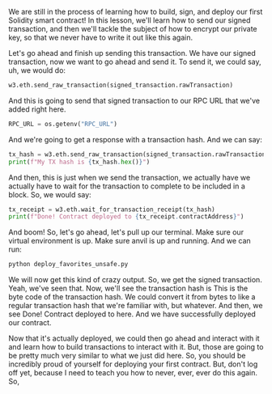 We are still in the process of learning how to build, sign, and deploy our first Solidity smart contract! In this lesson, we'll learn how to send our signed transaction, and then we'll tackle the subject of how to encrypt our private key, so that we never have to write it out like this again. 

Let's go ahead and finish up sending this transaction. We have our signed transaction, now we want to go ahead and send it. To send it, we could say, uh, we would do:

```python
w3.eth.send_raw_transaction(signed_transaction.rawTransaction)
```

And this is going to send that signed transaction to our RPC URL that we've added right here.

```python
RPC_URL = os.getenv("RPC_URL")
```

And we're going to get a response with a transaction hash. And we can say:

```python
tx_hash = w3.eth.send_raw_transaction(signed_transaction.rawTransaction)
print(f"My TX hash is {tx_hash.hex()}")
```

And then, this is just when we send the transaction, we actually have we actually have to wait for the transaction to complete to be included in a block. So, we would say:

```python
tx_receipt = w3.eth.wait_for_transaction_receipt(tx_hash)
print(f"Done! Contract deployed to {tx_receipt.contractAddress}")
```

And boom! So, let's go ahead, let's pull up our terminal. Make sure our virtual environment is up. Make sure anvil is up and running. And we can run:

```bash
python deploy_favorites_unsafe.py
```

We will now get this kind of crazy output. So, we get the signed transaction. Yeah, we've seen that. Now, we'll see the transaction hash is This is the byte code of the transaction hash. We could convert it from bytes to like a regular transaction hash that we're familiar with, but whatever. And then, we see Done! Contract deployed to here. And we have successfully deployed our contract. 

Now that it's actually deployed, we could then go ahead and interact with it and learn how to build transactions to interact with it. But, those are going to be pretty much very similar to what we just did here. So, you should be incredibly proud of yourself for deploying your first contract. But, don't log off yet, because I need to teach you how to never, ever, ever do this again. So, 
